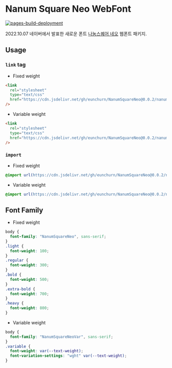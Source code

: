 # Nanum Square Neo WebFont

[![pages-build-deployment](https://github.com/eunchurn/NanumSquareNeo/actions/workflows/pages/pages-build-deployment/badge.svg)](https://github.com/eunchurn/NanumSquareNeo/actions/workflows/pages/pages-build-deployment)

2022.10.07 네이버에서 발표한 새로운 폰트 [나눔스퀘어 네오](https://campaign.naver.com/nanumsquare_neo) 웹폰트 패키지.

## Usage

### `link` tag

- Fixed weight

```html
<link
  rel="stylesheet"
  type="text/css"
  href="https://cdn.jsdelivr.net/gh/eunchurn/NanumSquareNeo@0.0.2/nanumsquareneo.css"
/>
```

- Variable weight

```html
<link
  rel="stylesheet"
  type="text/css"
  href="https://cdn.jsdelivr.net/gh/eunchurn/NanumSquareNeo@0.0.2/nanumsquareneovar.css"
/>
```

### `import`

- Fixed weight

```css
@import url(https://cdn.jsdelivr.net/gh/eunchurn/NanumSquareNeo@0.0.2/nanumsquareneo.css);
```

- Variable weight

```css
@import url(https://cdn.jsdelivr.net/gh/eunchurn/NanumSquareNeo@0.0.2/nanumsquareneovar.css);
```

## Font Family

- Fixed weight

```css
body {
  font-family: "NanumSquareNeo", sans-serif;
}
.light {
  font-weight: 100;
}
.regular {
  font-weight: 300;
}
.bold {
  font-weight: 500;
}
.extra-bold {
  font-weight: 700;
}
.heavy {
  font-weight: 800;
}
```

- Variable weight

```css
body {
  font-family: "NanumSquareNeoVar", sans-serif;
}
.variable {
  font-weight: var(--text-weight);
  font-variation-settings: "wght" var(--text-weight);
}
```
